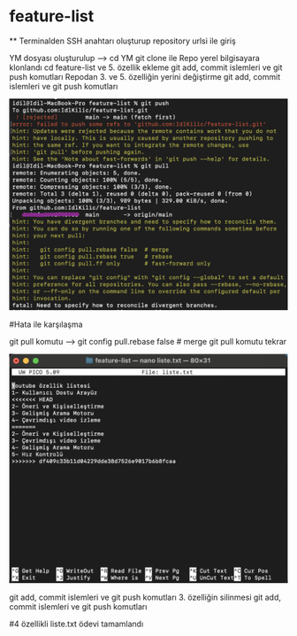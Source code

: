 # feature-list

** Terminalden SSH anahtarı oluşturup repository urlsi ile giriş

YM dosyası oluşturulup --> cd YM
git clone ile Repo yerel bilgisayara klonlandı
cd feature-list ve 5. özellik ekleme
git add, commit islemleri ve git push komutları
Repodan 3. ve 5. özelliğin yerini değiştirme 
git add, commit islemleri ve git push komutları

![hata belirtilme görseli](hata.png)

#Hata ile karşılaşma

git pull komutu --> git config pull.rebase false  # merge
git pull komutu tekrar 

![conflict belirtilme görseli](conflict.png)

git add, commit islemleri ve git push komutları
3. özelliğin silinmesi
git add, commit islemleri ve git push komutları

#4 özellikli liste.txt ödevi tamamlandı
